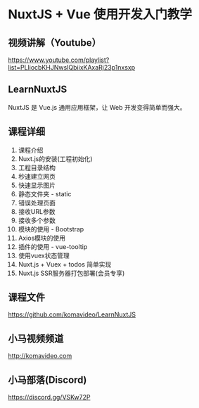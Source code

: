 NuxtJS + Vue 使用开发入门教学
===========================

## 视频讲解（Youtube）

https://www.youtube.com/playlist?list=PLliocbKHJNwsIQbiixKAxaRj23p1nxsxp

## LearnNuxtJS

NuxtJS 是 Vue.js 通用应用框架，让 Web 开发变得简单而强大。

## 课程详细

01. 课程介绍
02. Nuxt.js的安装(工程初始化)
03. 工程目录结构
04. 秒速建立网页
05. 快速显示图片
06. 静态文件夹 - static
07. 错误处理页面
08. 接收URL参数
09. 接收多个参数
10. 模块的使用 - Bootstrap
11. Axios模块的使用
12. 插件的使用 - vue-tooltip
13. 使用vuex状态管理
14. Nuxt.js + Vuex + todos 简单实现
15. Nuxt.js SSR服务器打包部署(会员专享)

## 课程文件

https://github.com/komavideo/LearnNuxtJS

## 小马视频频道

http://komavideo.com

## 小马部落(Discord)

https://discord.gg/VSKw72P
